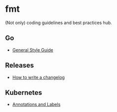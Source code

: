 # fmt

(Not only) coding guidelines and best practices hub.

## Go

- [General Style Guide](go/general_style_guide.md)

## Releases

- [How to write a changelog](releases/how_write_changelog_message.md)

## Kubernetes

- [Annotations and Labels](kubernetes/annotations_and_labels.md)

